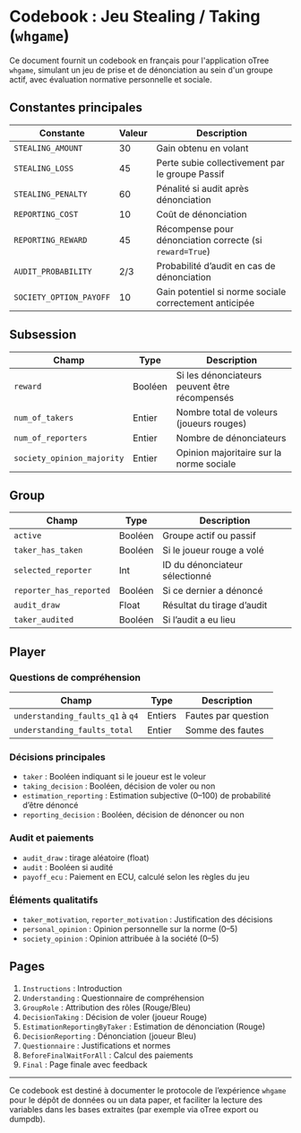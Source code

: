 # Codebook : Jeu Stealing / Taking (`whgame`)

Ce document fournit un codebook en français pour l'application oTree `whgame`, simulant un jeu de prise et de dénonciation au sein d'un groupe actif, avec évaluation normative personnelle et sociale.

## Constantes principales

| Constante | Valeur | Description |
|----------|--------|-------------|
| `STEALING_AMOUNT` | 30 | Gain obtenu en volant |
| `STEALING_LOSS` | 45 | Perte subie collectivement par le groupe Passif |
| `STEALING_PENALTY` | 60 | Pénalité si audit après dénonciation |
| `REPORTING_COST` | 10 | Coût de dénonciation |
| `REPORTING_REWARD` | 45 | Récompense pour dénonciation correcte (si `reward=True`) |
| `AUDIT_PROBABILITY` | 2/3 | Probabilité d’audit en cas de dénonciation |
| `SOCIETY_OPTION_PAYOFF` | 10 | Gain potentiel si norme sociale correctement anticipée |

## Subsession

| Champ | Type | Description |
|-------|------|-------------|
| `reward` | Booléen | Si les dénonciateurs peuvent être récompensés |
| `num_of_takers` | Entier | Nombre total de voleurs (joueurs rouges) |
| `num_of_reporters` | Entier | Nombre de dénonciateurs |
| `society_opinion_majority` | Entier | Opinion majoritaire sur la norme sociale |

## Group

| Champ | Type | Description |
|-------|------|-------------|
| `active` | Booléen | Groupe actif ou passif |
| `taker_has_taken` | Booléen | Si le joueur rouge a volé |
| `selected_reporter` | Int | ID du dénonciateur sélectionné |
| `reporter_has_reported` | Booléen | Si ce dernier a dénoncé |
| `audit_draw` | Float | Résultat du tirage d’audit |
| `taker_audited` | Booléen | Si l’audit a eu lieu |

## Player

### Questions de compréhension

| Champ | Type | Description |
|-------|------|-------------|
| `understanding_faults_q1` à `q4` | Entiers | Fautes par question |
| `understanding_faults_total` | Entier | Somme des fautes |

### Décisions principales

- `taker` : Booléen indiquant si le joueur est le voleur
- `taking_decision` : Booléen, décision de voler ou non
- `estimation_reporting` : Estimation subjective (0–100) de probabilité d’être dénoncé
- `reporting_decision` : Booléen, décision de dénoncer ou non

### Audit et paiements

- `audit_draw` : tirage aléatoire (float)
- `audit` : Booléen si audité
- `payoff_ecu` : Paiement en ECU, calculé selon les règles du jeu

### Éléments qualitatifs

- `taker_motivation`, `reporter_motivation` : Justification des décisions
- `personal_opinion` : Opinion personnelle sur la norme (0–5)
- `society_opinion` : Opinion attribuée à la société (0–5)

## Pages

1. `Instructions` : Introduction
2. `Understanding` : Questionnaire de compréhension
3. `GroupRole` : Attribution des rôles (Rouge/Bleu)
4. `DecisionTaking` : Décision de voler (joueur Rouge)
5. `EstimationReportingByTaker` : Estimation de dénonciation (Rouge)
6. `DecisionReporting` : Dénonciation (joueur Bleu)
7. `Questionnaire` : Justifications et normes
8. `BeforeFinalWaitForAll` : Calcul des paiements
9. `Final` : Page finale avec feedback

---

Ce codebook est destiné à documenter le protocole de l’expérience `whgame` pour le dépôt de données ou un data paper, et faciliter la lecture des variables dans les bases extraites (par exemple via oTree export ou dumpdb).

